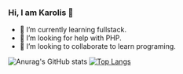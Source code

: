 ### Hi, I am Karolis 👋

- 🌱 I’m currently learning fullstack.
- 🤔 I’m looking for help with PHP.
- 👯 I’m looking to collaborate to learn programing.

![Anurag's GitHub stats](https://github-readme-stats.vercel.app/api?username=mistakeltu&show_icons=true&theme=radical)
[![Top Langs](https://github-readme-stats.vercel.app/api/top-langs/?username=mistakeltu&layout=donut)](https://github.com/mistakeltu/github-readme-stats)





<!--
**mistakeltu/mistakeltu** is a ✨ _special_ ✨ repository because its `README.md` (this file) appears on your GitHub profile.

Here are some ideas to get you started:

- 🔭 I’m currently working on ...
- 🌱 I’m currently learning ...
- 👯 I’m looking to collaborate on ...
- 🤔 I’m looking for help with ...
- 💬 Ask me about ...
- 📫 How to reach me: ...
- 😄 Pronouns: ...
- ⚡ Fun fact: ...
-->
